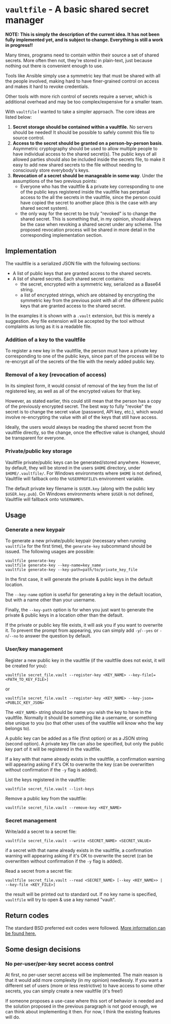 # `vaultfile` - A basic shared secret manager

**NOTE: This is simply the description of the current idea. It has not been fully implemented yet, and is subject to change. Everything is still a work in progress!!**

Many times, programs need to contain within their source a set of shared secrets.
More often then not, they're stored in plain-text, just because nothing out there is convenient enough to use.

Tools like Ansible simply use a symmetric key that must be shared with all the people involved, making hard to have finer-grained control on access and makes it hard to revoke credentials.

Other tools with more rich control of secrets require a server, which is additional overhead and may be too complex/expensive for a smaller team.

With `vaultfile` I wanted to take a simpler approach. The core ideas are listed below:
1. **Secret storage should be contained within a vaultfile.** No servers should be needed! It should be possible to safely commit this file to source control.
2. **Access to the secret should be granted on a person-by-person basis**. Asymmetric cryptography should be used to allow multiple people to have individual access to the shared secret(s). The public keys of all allowed parties should also be included inside the secrets file, to make it easy to add new shared secrets to the file without needing to consciously store everybody's keys.
3. **Revocation of a secret should be manageable in some way**. Under the assumptions of the two previous points:
    * Everyone who has the vaultfile & a private key corresponding to one of the public keys registered inside the vaultfile has perpetual access to the all the secrets in the vaultfile, since the person could have copied the secret to another place (this is the case with any shared secret system).
    * the only way for the secret to be truly "revoked" is to change the shared secret. This is something that, in my opinion, should always be the case when revoking a shared secret under any scheme. The proposed revocation process will be shared in more detail in the corresponding implementation section.

## Implementation

The vaultfile is a serialized JSON file with the following sections:
- A list of public keys that are granted access to the shared secrets.
- A list of shared secrets. Each shared secret contains:
    - the secret, encrypted with a symmetric key, serialized as a Base64 string.
    - a list of encrypted strings, which are obtained by encrypting the symmetric key from the previous point with all of the different public keys that are granted access to the shared secret.

In the examples it is shown with a `.vault` extension, but this is merely a suggestion. Any file extension will be accepted by the tool without complaints as long as it is a readable file.

### Addition of a key to the vaultfile
To register a new key in the vaultfile, the person must have a private key corresponding to one of the public keys, since part of the process will be to re-encrypt all of the secrets of the file with the newly added public key.

### Removal of a key (revocation of access)
In its simplest form, it would consist of removal of the key from the list of registered key, as well as all of the encrypted values for that key.

However, as stated earlier, this could still mean that the person has a copy of the previously encrypted secret. The best way to fully "revoke" the secret is to change the secret value (password, API key, etc.), which would involve re-encrypting the value with all of the keys that still have access.

Ideally, the users would always be reading the shared secret from the vaultfile directly, so the change, once the effective value is changed, should be transparent for everyone.

### Private/public key storage

Vaultfile private/public keys can be generated/stored anywhere. However, by default, they will be stored in the users `$HOME` directory, under `$HOME/.vaultfile/`. For Windows environments where `$HOME` is not defined, Vaultfile will fallback onto the `%USERPROFILE%` environment variable.

The default private key filename is `$USER.key` (along with the public key `$USER.key.pub`). On Windows environments where `$USER` is not defined, Vaultfile will fallback onto `%USERNAME%`.

## Usage

### Generate a new keypair
To generate a new private/public keypair (necessary when running `vaultfile` for the first time), the `generate-key` subcommand should be issued. The following usages are possible:

    vaultfile generate-key
    vaultfile generate-key --key-name=key_name
    vaultfile generate-key --key-path=path/to/private_key_file

In the first case, it will generate the private & public keys in the default location.

The `--key-name` option is useful for generating a key in the default location, but with a name other than your username.

Finally, the `--key-path` option is for when you just want to generate the private & public keys in a location other than the default.

If the private or public key file exists, it will ask you if you want to overwrite it. To prevent the prompt from appearing, you can simply add `-y`/`--yes` or `-n`/`--no` to answer the question by default.

### User/key management
Register a new public key in the vaultfile (if the vaultfile does not exist, it will be created for you):

    vaultfile secret_file.vault --register-key <KEY_NAME> --key-file[=<PATH_TO_KEY_FILE>]
or

    vaultfile secret_file.vault --register-key <KEY_NAME> --key-json=<PUBLIC_KEY_JSON>

The `<KEY_NAME>` string should be name you wish the key to have in the vaultfile. Normally it should be something like a username, or something else unique to you (so that other uses of the vaultfile will know who the key belongs to).

A public key can be added as a file (first option) or as a JSON string (second option). A private key file can also be specified, but only the public key part of it will be registered in the vaultfile.

If a key with that name already exists in the vaultfile, a confirmation warning will appearing asking if it's OK to overwrite the key (can be overwritten without confirmation if the `-y` flag is added).

List the keys registered in the vaultfile:

    vaultfile secret_file.vault --list-keys

Remove a public key from the vaultfile:

    vaultfile secret_file.vault --remove-key <KEY_NAME>

### Secret management
Write/add a secret to a secret file:

    vaultfile secret_file.vault --write <SECRET_NAME> <SECRET_VALUE>

if a secret with that name already exists in the vaultfile, a confirmation warning will appearing asking if it's OK to overwrite the secret (can be overwritten without confirmation if the `-y` flag is added).

Read a secret from a secret file:

    vaultfile secret_file.vault --read <SECRET_NAME> [--key <KEY_NAME>> | --key-file <KEY_FILE>]

the result will be printed out to standard out.
If no key name is specified, `vaultfile` will try to open & use a key named "vault".

## Return codes
The standard BSD preferred exit codes were followed. [More information can be found here.](https://www.freebsd.org/cgi/man.cgi?query=sysexits&apropos=0&sektion=0&manpath=FreeBSD+11.2-stable&arch=default&format=html)

## Some design decisions

### No per-user/per-key secret access control
At first, no per-user secret access will be implemented. The main reason is that it would add more complexity (in my opinion) needlessly. If you want a different set of users (more or less restrictive) to have access to some other secrets, you can simply create a new vaultfile (it's free!)

If someone proposes a use-case where this sort of behavior is needed and the solution proposed in the previous paragraph is not good enough, we can think about implementing it then. For now, I think the existing features will do.